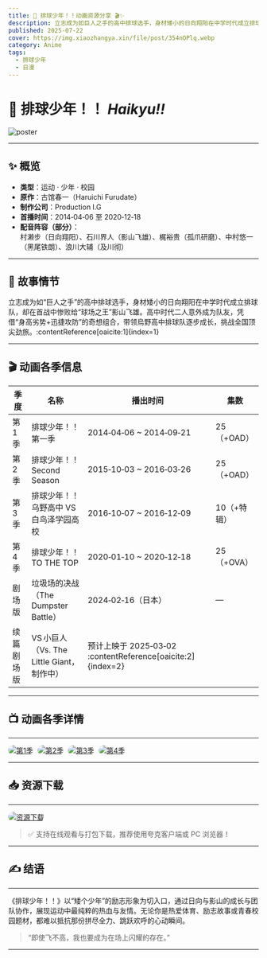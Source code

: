 ```yaml
---
title: 🏐 排球少年！！动画资源分享 🎬✨
description: 立志成为如巨人之手的高中排球选手，身材矮小的日向翔阳在中学时代成立排球队，却在首战中惨败给球场之王影山飞雄。高中时代二人意外成为队友，凭借身高劣势+迅捷攻防的奇想组合，带领烏野高中排球队逐步成长，挑战全国顶尖劲旅。
published: 2025-07-22
cover: https://img.xiaozhangya.xin/file/post/354nOPlq.webp
category: Anime
tags:
  - 排球少年
  - 日漫
---
```



# 🏐 **排球少年！！ _Haikyu!!_**

![poster](https://img.xiaozhangya.xin/file/post/s9S70YU7.png)

---

## ✨ 概览

- **类型**：运动 · 少年 · 校园  
- **原作**：古馆春一（Haruichi Furudate）  
- **制作公司**：Production I.G  
- **首播时间**：2014‑04‑06 至 2020‑12‑18  
- **配音阵容（部分）**：  
  村濑步（日向翔阳）、石川界人（影山飞雄）、梶裕贵（孤爪研磨）、中村悠一（黑尾铁朗）、浪川大辅（及川彻）

---

## 🧱 故事情节

立志成为如“巨人之手”的高中排球选手，身材矮小的日向翔阳在中学时代成立排球队，却在首战中惨败给“球场之王”影山飞雄。高中时代二人意外成为队友，凭借“身高劣势+迅捷攻防”的奇想组合，带领烏野高中排球队逐步成长，挑战全国顶尖劲旅。:contentReference[oaicite:1]{index=1}

---

## 🎬 动画各季信息

| **季度**       | **名称**                                      | **播出时间**                                                    | **集数**        |
| ---------- | ----------------------------------------- | ----------------------------------------------------------- | ----------- |
| 第1季      | 排球少年！！ 第一季                       | 2014‑04‑06 ~ 2014‑09‑21                                     | 25（+OAD）  |
| 第2季      | 排球少年！！ Second Season                | 2015‑10‑03 ~ 2016‑03‑26                                     | 25（+OAD）  |
| 第3季      | 排球少年！！ 乌野高中 VS 白鸟泽学园高校   | 2016‑10‑07 ~ 2016‑12‑09                                     | 10（+特辑） |
| 第4季      | 排球少年！！ TO THE TOP                   | 2020‑01‑10 ~ 2020‑12‑18                                     | 25（+OVA）  |
| 剧场版     | 垃圾场的决战（The Dumpster Battle）       | 2024‑02‑16（日本）                                          | —           |
| 续篇剧场版 | VS 小巨人（Vs. The Little Giant，制作中） | 预计上映于 2025‑03‑02 :contentReference[oaicite:2]{index=2} |             |

---

## 📺 动画各季详情

---

<div>
<a href="https://www.themoviedb.org/tv/60863/season/1" target="_blank" style="display:inline-block; margin-right:5px;">
  <img src="https://img.shields.io/badge/第1季-TMDB-blue?style=for-the-badge" alt="第1季" style="border-radius:12px;" />
</a>
<a href="https://www.themoviedb.org/tv/60863/season/2" target="_blank" style="display:inline-block; margin-right:5px;">
  <img src="https://img.shields.io/badge/第2季-TMDB-green?style=for-the-badge" alt="第2季" style="border-radius:12px;" />
</a>
<a href="https://www.themoviedb.org/tv/60863/season/3" target="_blank" style="display:inline-block; margin-right:5px;">
  <img src="https://img.shields.io/badge/第3季-TMDB-orange?style=for-the-badge" alt="第3季" style="border-radius:12px;" />
</a>
<a href="https://www.themoviedb.org/tv/60863/season/4" target="_blank" style="display:inline-block; margin-right:5px;">
  <img src="https://img.shields.io/badge/第4季-TMDB-red?style=for-the-badge" alt="第4季" style="border-radius:12px;" />
</a>
</div>


---

## 📥 资源下载

---

<div>
<a href="https://pan.quark.cn/s/f7fa24d6e2bf" target="_blank" style="display:inline-block; margin-right:5px;">
  <img
    src="https://img.shields.io/badge/资源下载-夸克网盘-4CAF50?style=for-the-badge"
    alt="资源下载"
    style="border-radius:12px;" />
</a> 
</div>

> ✅ 支持在线观看与打包下载，推荐使用夸克客户端或 PC 浏览器！

---

## ✍️ 结语

---

《排球少年！！》以“矮个少年”的励志形象为切入口，通过日向与影山的成长与团队协作，展现运动中最纯粹的热血与友情。无论你是热爱体育、励志故事或青春校园题材，都难以抵抗那份拼尽全力、跳跃欢呼的心动瞬间。

> “即使飞不高，我也要成为在场上闪耀的存在。”

---